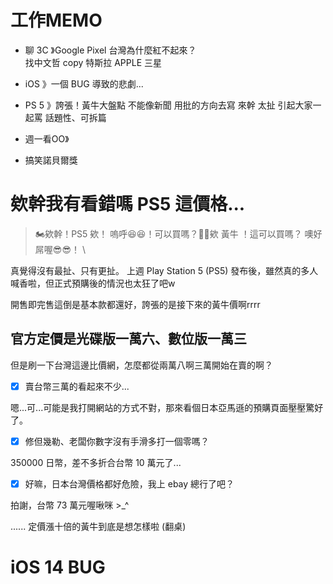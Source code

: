 # 工作MEMO

- 聊 3C 》Google Pixel 台灣為什麼紅不起來？  
找中文哲 copy
特斯拉
APPLE 三星

- iOS 》一個 BUG 導致的悲劇...

- PS 5 》誇張！黃牛大盤點
不能像新聞
用批的方向去寫
來幹 太扯
引起大家一起罵
話題性、可拆篇

- 週一看OO》

- 搞笑諾貝爾獎

# 欸幹我有看錯嗎 PS5 這價格...
  >  🏍欸幹！PS5 欸！ 嗚呼😆😆！可以買嗎？🤔🤔欸 黃牛 ！這可以買嗎？ 噢好屌喔😎😎！  \
 
真覺得沒有最扯、只有更扯。
上週 Play Station 5 (PS5) 發布後，雖然真的多人喊香啦，但正式預購後的情況也太狂了吧w

開售即完售這倒是基本款都還好，誇張的是接下來的黃牛價啊rrrr

## 官方定價是光碟版一萬六、數位版一萬三
但是刷一下台灣這邊比價網，怎麼都從兩萬八啊三萬開始在賣的啊？
- [x]  賣台幣三萬的看起來不少...

嗯...可...可能是我打開網站的方式不對，那來看個日本亞馬遜的預購頁面壓壓驚好了。
- [x] 修但幾勒、老闆你數字沒有手滑多打一個零嗎？

350000 日幣，差不多折合台幣 10 萬元了...
- [x] 好嘛，日本台灣價格都好危險，我上 ebay 總行了吧？

拍謝，台幣 73 萬元喔啾咪 >_^

...... 定價漲十倍的黃牛到底是想怎樣啦 (翻桌)


# iOS 14 BUG


